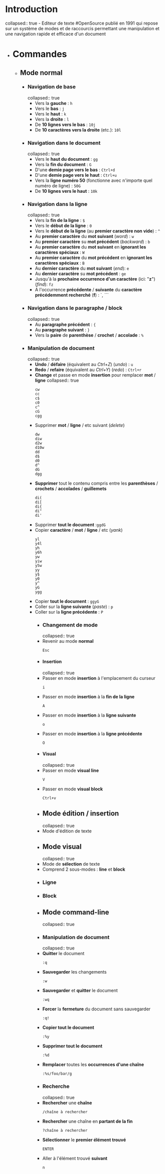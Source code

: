 # Introduction
collapsed:: true
	- Editeur de texte #OpenSource publié en 1991 qui repose sur un système de modes et de raccourcis permettant une manipulation et une navigation rapide et efficace d'un document
- # Commandes
	- ## Mode normal
		- ### Navigation de base
		  collapsed:: true
			- Vers la **gauche** : `h`
			- Vers le **bas** : `j`
			- Vers le **haut** : `k`
			- Vers la **droite** : `l`
			- De **10 lignes vers le bas** : `10j`
			- De **10 caractères vers la droite** (etc.): `10l`
		- ### Navigation dans le document
		  collapsed:: true
			- Vers le **haut du document** : `gg`
			- Vers la **fin du document** : `G`
			- D'une **demie page vers le bas** : `Ctrl+d`
			- D'une **demie page vers le haut** : `Ctrl+u`
			- Vers la **ligne numéro 50** (fonctionne avec n'importe quel numéro de ligne) : `50G`
			- De **10 lignes vers le haut** : `10k`
		- ### Navigation dans la ligne
		  collapsed:: true
			- Vers la **fin de la ligne** : `$`
			- Vers le **début de la ligne** : `0`
			- Vers le **début de la ligne** (au **premier caractère non vide**) : `^`
			- Au **premier caractère** du **mot suivant** (*word*) : `w`
			- Au **premier caractère** su **mot précédent** (*backward*) : `b`
			- Au **premier caractère** du **mot suivant** en **ignorant les caractères spéciaux** : `W`
			- Au **premier caractère** du **mot précédent** en **ignorant les caractères spéciaux** : `B`
			- Au **dernier caractère** du **mot suivant** (*end*): `e`
			- Au **dernier caractère** su **mot précédent** : `ge`
			- Jusqu'à la **prochaine occurrence d'un caractère** (ici: "**z**") (*find*): `fz`
			- A l'occurrence **précédente** / **suivante** du **caractère précédemment recherché** (**f**) : `,				  ```
		- ### Navigation dans le paragraphe / block
		  collapsed:: true
			- Au **paragraphe précédent** : `{`
			- Au **paragraphe suivant** : `}`
			- Vers la **paire** de **parenthèse** / **crochet** / **accolade** : `%`
		- ### Manipulation de document
		  collapsed:: true
			- **Undo** / **défaire** (équivalent au *Ctrl+Z*) (*undo*) : `u`
			- **Redo** / **refaire** (équivalent au *Ctrl+Y*) (*redo*) : `Ctrl+r`
			- **Change** et passe en mode **insertion** pour remplacer **mot** / **ligne**
			  collapsed:: true
			  ```vim
			  cw
			  cc
			  c$
			  c0
			  c^
			  cG
			  cgg
			  ```
			- Supprimer **mot** / **ligne** / etc suivant (*delete*)
			  ```vim
			  dw
			  diw
			  d2w
			  d10w
			  dd
			  d$
			  d0
			  d^
			  dG
			  dgg
			  ```
			- **Supprimer** tout le contenu compris entre les **parenthèses** / **crochets** / **accolades** / **guillemets** 
			  ```vim
			  di(
			  di[
			  di{
			  di"
			  di'
			  ```
			- Supprimer **tout le document** :`ggdG`
			- Copier **caractère** / **mot** / **ligne** / etc (*yank*)
			  ```vim
			  yl
			  y4l
			  yh
			  y6h
			  yw
			  yiw
			  y5w
			  yy
			  y$
			  y0
			  y^
			  yG
			  ygg
			  ```
			- Copier **tout le document** : `ggyG`
			- Coller sur la **ligne suivante** (*paste*) : `p`
			- Coller sur la **ligne précédente** : `P`
				- ### Changement de mode
				  collapsed:: true
				- Revenir au mode **normal** 
				  ```vim
				  Esc
				  ```
				- #### Insertion
				  collapsed:: true
				- Passer en mode **insertion** à l'emplacement du curseur 
				  ```vim
				  i
				  ```
				- Passer en mode **insertion** à la **fin de la ligne**
				  ```vim
				  A
				  ```
				- Passer en mode **insertion** à la **ligne suivante** 
				  ```vim
				  o
				  ```
				- Passer en mode **insertion** à la **ligne précédente** 
				  ```vim
				  O
				  ```
				- #### Visual
				  collapsed:: true
				- Passer en mode **visual line** 
				  ```vim
				  V
				  ```
				- Passer en mode **visual block** 
				  ```vim
				  Ctrl+v
				  ```
				- ## Mode édition / insertion
				  collapsed:: true
				- Mode d'édition de texte
				- ## Mode visual
				  collapsed:: true
				- Mode de **sélection** de texte
				- Comprend 2 sous-modes : **line** et **block**
				- ### Ligne
				- ### Block
				- ## Mode command-line
				  collapsed:: true
				- ### Manipulation de document
				  collapsed:: true
				- **Quitter** le document 
				  ```vim
				  :q
				  ```
				- **Sauvegarder** les changements 
				  ```vim
				  :w
				  ```
				- **Sauvegarder** et **quitter** le document 
				  ```vim
				  :wq
				  ```
				- **Forcer** la **fermeture** du document sans sauvegarder 
				  ```vim
				  :q!
				  ```
				- **Copier tout le document** 
				  ```vim
				  :%y
				  ```
				- **Supprimer tout le document** 
				  ```vim
				  :%d
				  ```
				- **Remplacer** toutes les **occurrences d'une chaîne** 
				  ```vim
				  :%s/foo/bar/g
				  ```
				- ### Recherche
				  collapsed:: true
				- **Rechercher** une **chaîne** 
				  ```vim
				  /chaîne à rechercher
				  ```
				- **Rechercher** une chaîne en **partant de la fin** 
				  ```vim
				  ?chaîne à rechercher
				  ```
				- **Sélectionner** le **premier élément trouvé** 
				  ```vim
				  ENTER
				  ```
				- Aller à l'élément trouvé **suivant** 
				  ```vim
				  n
				  ```